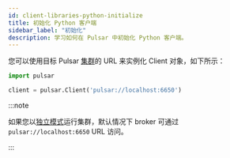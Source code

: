 ```yaml
---
id: client-libraries-python-initialize
title: 初始化 Python 客户端
sidebar_label: "初始化"
description: 学习如何在 Pulsar 中初始化 Python 客户端。
---
```


您可以使用目标 Pulsar [集群](reference-terminology.md#cluster)的 URL 来实例化 Client 对象，如下所示：

```python
import pulsar

client = pulsar.Client('pulsar://localhost:6650')
```

:::note

如果您以[独立模式](getting-started-standalone.md)运行集群，默认情况下 broker 可通过 `pulsar://localhost:6650` URL 访问。

:::